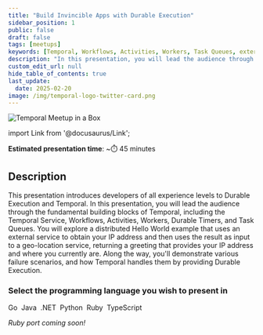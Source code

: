 ```yaml
---
title: "Build Invincible Apps with Durable Execution"
sidebar_position: 1
public: false
draft: false
tags: [meetups]
keywords: [Temporal, Workflows, Activities, Workers, Task Queues, external service, recovery, event history, Temporal Web UI]
description: "In this presentation, you will lead the audience through the fundamental building blocks of Temporal, including the Temporal Service, Workflows, Activities, Workers, Durable Timers, and Task Queues."
custom_edit_url: null
hide_table_of_contents: true
last_update:
  date: 2025-02-20
image: /img/temporal-logo-twitter-card.png
---
```


<img className="banner" src="/img/banners/meetupinabox.png" alt="Temporal Meetup in a Box" />

import Link from '@docusaurus/Link';

**Estimated presentation time**: ~⏱️ 45 minutes


## Description

This presentation introduces developers of all experience levels to Durable Execution and Temporal.
In this presentation, you will lead the audience through the fundamental building blocks of Temporal, including the Temporal Service, Workflows, Activities, Workers, Durable Timers, and Task Queues.
You will explore a distributed Hello World example that uses an external service to obtain your IP address and then uses the result as input to a geo-location service, returning a greeting that provides your IP address and where you currently are.
Along the way, you'll demonstrate various failure scenarios, and how Temporal handles them by providing Durable Execution.

### Select the programming language you wish to present in

<Link className="button button--primary" to="go">Go</Link>&nbsp;
<Link className="button button--primary" to="java">Java</Link>&nbsp;
<Link className="button button--primary" to="dotnet">.NET</Link>&nbsp;
<Link className="button button--primary" to="python">Python</Link>&nbsp;
<Link className="button button--primary" to="ruby">Ruby</Link>&nbsp;
<Link className="button button--primary" to="typescript">TypeScript</Link>&nbsp;

_Ruby port coming soon!_